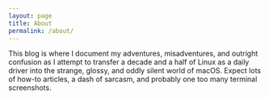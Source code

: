 ```yaml
---
layout: page
title: About
permalink: /about/
---
```


This blog is where I document my adventures, misadventures, and outright confusion as I attempt to transfer a decade and a half of Linux as a daily driver into the strange, glossy, and oddly silent world of macOS. Expect lots of how-to articles, a dash of sarcasm, and probably one too many terminal screenshots.